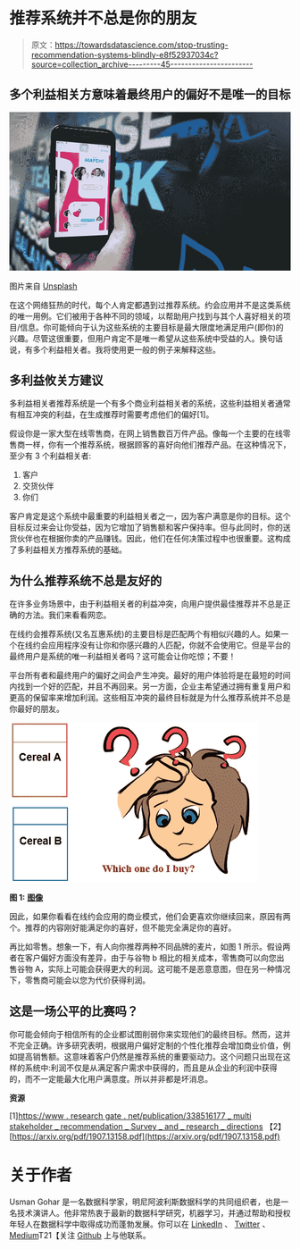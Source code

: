# 推荐系统并不总是你的朋友

> 原文：<https://towardsdatascience.com/stop-trusting-recommendation-systems-blindly-e8f52937034c?source=collection_archive---------45----------------------->

## 多个利益相关方意味着最终用户的偏好不是唯一的目标

![](img/64e8f7f8544ade483597af8a0434f09f.png)

图片来自 [Unsplash](https://unsplash.com/photos/rPzEQ7tTRr8)

在这个网络狂热的时代，每个人肯定都遇到过推荐系统。约会应用并不是这类系统的唯一用例。它们被用于各种不同的领域，以帮助用户找到与其个人喜好相关的项目/信息。你可能倾向于认为这些系统的主要目标是最大限度地满足用户(即你)的兴趣。尽管这很重要，但用户肯定不是唯一希望从这些系统中受益的人。换句话说，有多个利益相关者。我将使用更一般的例子来解释这些。

## 多利益攸关方建议

多利益相关者推荐系统是一个有多个商业利益相关者的系统，这些利益相关者通常有相互冲突的利益，在生成推荐时需要考虑他们的偏好[1]。

假设你是一家大型在线零售商，在网上销售数百万件产品。像每一个主要的在线零售商一样，你有一个推荐系统，根据顾客的喜好向他们推荐产品。在这种情况下，至少有 3 个利益相关者:

1.  客户
2.  交货伙伴
3.  你们

客户肯定是这个系统中最重要的利益相关者之一，因为客户满意是你的目标。这个目标反过来会让你受益，因为它增加了销售额和客户保持率。但与此同时，你的送货伙伴也在根据你卖的产品赚钱。因此，他们在任何决策过程中也很重要。这构成了多利益相关方推荐系统的基础。

## 为什么推荐系统不总是友好的

在许多业务场景中，由于利益相关者的利益冲突，向用户提供最佳推荐并不总是正确的方法。我们来看看网恋。

在线约会推荐系统(又名互惠系统)的主要目标是匹配两个有相似兴趣的人。如果一个在线约会应用程序没有让你和你感兴趣的人匹配，你就不会使用它。但是平台的最终用户是系统的唯一利益相关者吗？这可能会让你吃惊；不要！

平台所有者和最终用户的偏好之间会产生冲突。最好的用户体验将是在最短的时间内找到一个好的匹配，并且不再回来。另一方面，企业主希望通过拥有重复用户和更高的保留率来增加利润。这些相互冲突的最终目标就是为什么推荐系统并不总是你最好的朋友。

![](img/f111fb4099ff85b596ac8eae6e064aeb.png)

**图 1:** [**图像**](https://www.clipartkey.com/view/xJmoxh_inquiring-minds-want-to-know-worried-clip-art/)

因此，如果你看看在线约会应用的商业模式，他们会更喜欢你继续回来，原因有两个。推荐的内容刚好能满足你的喜好，但不能完全满足你的喜好。

再比如零售。想象一下，有人向你推荐两种不同品牌的麦片，如图 1 所示。假设两者在客户偏好方面没有差异，由于与谷物 b 相比的相关成本，零售商可以向您出售谷物 A，实际上可能会获得更大的利润。这可能不是恶意意图，但在另一种情况下，零售商可能会以您为代价获得利润。

## 这是一场公平的比赛吗？

你可能会倾向于相信所有的企业都试图削弱你来实现他们的最终目标。然而，这并不完全正确。许多研究表明，根据用户偏好定制的个性化推荐会增加商业价值，例如提高销售额。这意味着客户仍然是推荐系统的重要驱动力。这个问题只出现在这样的系统中:利润不仅是从满足客户需求中获得的，而且是从企业的利润中获得的，而不一定能最大化用户满意度。所以并非都是坏消息。

**资源**

[1][https://www . research gate . net/publication/338516177 _ multi stakeholder _ recommendation _ Survey _ and _ research _ directions](https://www.researchgate.net/publication/338516177_Multistakeholder_recommendation_Survey_and_research_directions)
【2】[https://arxiv.org/pdf/1907.13158.pdf](https://arxiv.org/pdf/1907.13158.pdf)

# 关于作者

Usman Gohar 是一名数据科学家，明尼阿波利斯数据科学的共同组织者，也是一名技术演讲人。他非常热衷于最新的数据科学研究，机器学习，并通过帮助和授权年轻人在数据科学中取得成功而蓬勃发展。你可以在 [LinkedIn](https://www.linkedin.com/in/usman-gohar/) 、 [Twitter](https://twitter.com/UsmanGohar) 、[Medium](https://medium.com/@usman.gohar)T21【关注 [Github](https://github.com/UsmanGohar) 上与他联系。